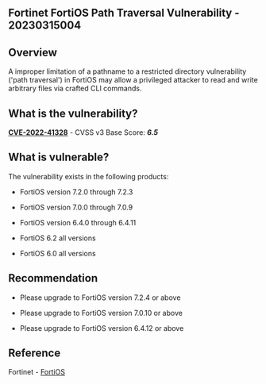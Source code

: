 ## Fortinet FortiOS Path Traversal Vulnerability - 20230315004

## Overview

A improper limitation of a pathname to a restricted directory vulnerability ('path traversal') in FortiOS may allow a privileged attacker to read and write arbitrary files via crafted CLI commands.

## What is the vulnerability?

[**CVE-2022-41328**](https://cve.mitre.org/cgi-bin/cvename.cgi?name=CVE-2022-41328) - CVSS v3 Base Score: ***6.5***

## What is vulnerable?

The vulnerability exists in the following products:

- FortiOS version 7.2.0 through 7.2.3

- FortiOS version 7.0.0 through 7.0.9

- FortiOS version 6.4.0 through 6.4.11

- FortiOS 6.2 all versions

- FortiOS 6.0 all versions

## Recommendation

- Please upgrade to FortiOS version 7.2.4 or above

- Please upgrade to FortiOS version 7.0.10 or above

- Please upgrade to FortiOS version 6.4.12 or above

## Reference

Fortinet - [FortiOS](https://www.fortiguard.com/psirt/FG-IR-22-369)
